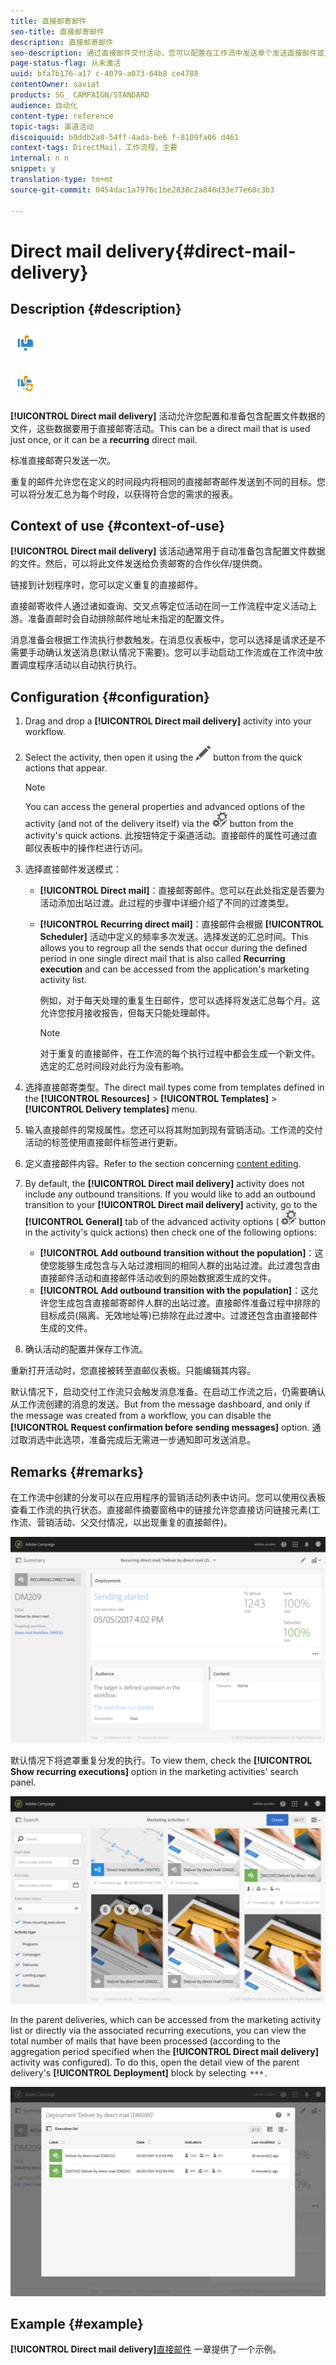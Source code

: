 ```yaml
---
title: 直接邮寄邮件
seo-title: 直接邮寄邮件
description: 直接邮寄邮件
seo-description: 通过直接邮件交付活动，您可以配置在工作流中发送单个发送直接邮件或重复的直接邮件。
page-status-flag: 从未激活
uuid: bfa7b176-a17 c-4079-a073-64b8 ce4788
contentOwner: saviat
products: SG_ CAMPAIGN/STANDARD
audience: 自动化
content-type: reference
topic-tags: 渠道活动
discoiquuid: b9ddb2a0-54ff-4ada-be6 f-8109fa06 d461
context-tags: DirectMail，工作流程，主要
internal: n n
snippet: y
translation-type: tm+mt
source-git-commit: 0454dac1a7976c1be2838c2a846d33e77e60c3b3

---
```



# Direct mail delivery{#direct-mail-delivery}

## Description {#description}

![](assets/paper.png)

![](assets/recurrentpaper.png)

**[!UICONTROL Direct mail delivery]** 活动允许您配置和准备包含配置文件数据的文件，这些数据要用于直接邮寄活动。This can be a direct mail that is used just once, or it can be a **recurring** direct mail.

标准直接邮寄只发送一次。

重复的邮件允许您在定义的时间段内将相同的直接邮寄邮件发送到不同的目标。您可以将分发汇总为每个时段，以获得符合您的需求的报表。

## Context of use {#context-of-use}

**[!UICONTROL Direct mail delivery]** 该活动通常用于自动准备包含配置文件数据的文件。然后，可以将此文件发送给负责邮寄的合作伙伴/提供商。

链接到计划程序时，您可以定义重复的直接邮件。

直接邮寄收件人通过诸如查询、交叉点等定位活动在同一工作流程中定义活动上游。准备直邮时会自动排除邮件地址未指定的配置文件。

消息准备会根据工作流执行参数触发。在消息仪表板中，您可以选择是请求还是不需要手动确认发送消息(默认情况下需要)。您可以手动启动工作流或在工作流中放置调度程序活动以自动执行执行。

## Configuration {#configuration}

1. Drag and drop a **[!UICONTROL Direct mail delivery]** activity into your workflow.
1. Select the activity, then open it using the ![](assets/edit_darkgrey-24px.png) button from the quick actions that appear.

   >[!NOTE]
   >
   >You can access the general properties and advanced options of the activity (and not of the delivery itself) via the ![](assets/dlv_activity_params-24px.png) button from the activity's quick actions. 此按钮特定于渠道活动。直接邮件的属性可通过直邮仪表板中的操作栏进行访问。

1. 选择直接邮件发送模式：

   * **[!UICONTROL Direct mail]**：直接邮寄邮件。您可以在此处指定是否要为活动添加出站过渡。此过程的步骤中详细介绍了不同的过渡类型。
   * **[!UICONTROL Recurring direct mail]**：直接邮件会根据 **[!UICONTROL Scheduler]** 活动中定义的频率多次发送。选择发送的汇总时间。This allows you to regroup all the sends that occur during the defined period in one single direct mail that is also called **Recurring execution** and can be accessed from the application's marketing activity list.

      例如，对于每天处理的重复生日邮件，您可以选择将发送汇总每个月。这允许您按月接收报告，但每天只能处理邮件。

      >[!NOTE]
      >
      >对于重复的直接邮件，在工作流的每个执行过程中都会生成一个新文件。选定的汇总时间段对此行为没有影响。

1. 选择直接邮寄类型。The direct mail types come from templates defined in the **[!UICONTROL Resources]** &gt; **[!UICONTROL Templates]** &gt; **[!UICONTROL Delivery templates]** menu.
1. 输入直接邮件的常规属性。您还可以将其附加到现有营销活动。工作流的交付活动的标签使用直接邮件标签进行更新。
1. 定义直接邮件内容。Refer to the section concerning [content editing](../../designing/using/about-personalization.md).
1. By default, the **[!UICONTROL Direct mail delivery]** activity does not include any outbound transitions. If you would like to add an outbound transition to your **[!UICONTROL Direct mail delivery]** activity, go to the **[!UICONTROL General]** tab of the advanced activity options ( ![](assets/dlv_activity_params-24px.png) button in the activity's quick actions) then check one of the following options:

   * **[!UICONTROL Add outbound transition without the population]**：这使您能够生成包含与入站过渡相同的相同人群的出站过渡。此过渡包含由直接邮件活动和直接邮件活动收到的原始数据源生成的文件。
   * **[!UICONTROL Add outbound transition with the population]**：这允许您生成包含直接邮寄邮件人群的出站过渡。直接邮件准备过程中排除的目标成员(隔离、无效地址等)已排除在此过渡中。过渡还包含由直接邮件生成的文件。

1. 确认活动的配置并保存工作流。

重新打开活动时，您直接被转至直邮仪表板。只能编辑其内容。

默认情况下，启动交付工作流只会触发消息准备。在启动工作流之后，仍需要确认从工作流创建的消息的发送。But from the message dashboard, and only if the message was created from a workflow, you can disable the **[!UICONTROL Request confirmation before sending messages]** option. 通过取消选中此选项，准备完成后无需进一步通知即可发送消息。

## Remarks {#remarks}

在工作流中创建的分发可以在应用程序的营销活动列表中访问。您可以使用仪表板查看工作流的执行状态。直接邮件摘要窗格中的链接允许您直接访问链接元素(工作流、营销活动、父交付情况，以出现重复的直接邮件)。

![](assets/wkf_display_parent_elements_direct_mail.png)

默认情况下将遮罩重复分发的执行。To view them, check the **[!UICONTROL Show recurring executions]** option in the marketing activities' search panel.

![](assets/wkf_display_recurrent_executions_direct_mail.png)

In the parent deliveries, which can be accessed from the marketing activity list or directly via the associated recurring executions, you can view the total number of mails that have been processed (according to the aggregation period specified when the **[!UICONTROL Direct mail delivery]** activity was configured). To do this, open the detail view of the parent delivery's **[!UICONTROL Deployment]** block by selecting ![](assets/wkf_dlv_detail_button.png).

![](assets/wkf_display_recurrent_executions_3_direct_mail.png)

## Example {#example}

**[!UICONTROL Direct mail delivery]**[直接邮件](../../channels/using/example-of-direct-mail-in-a-workflow.md) 一章提供了一个示例。
